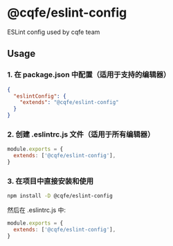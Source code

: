 # @cqfe/eslint-config

ESLint config used by cqfe team

## Usage

### 1. 在 package.json 中配置（适用于支持的编辑器）

```json
{
  "eslintConfig": {
    "extends": "@cqfe/eslint-config"
  }
}
```

### 2. 创建 .eslintrc.js 文件（适用于所有编辑器）

```js
module.exports = {
  extends: ['@cqfe/eslint-config'],
}
```

### 3. 在项目中直接安装和使用

```bash
npm install -D @cqfe/eslint-config
```

然后在 .eslintrc.js 中:

```js
module.exports = {
  extends: ['@cqfe/eslint-config'],
}
```
